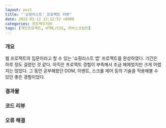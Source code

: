 ```yaml
---
layout: post
title: "'쇼핑리스트' 프로젝트 리뷰"
date: 2022-01-12 12:12:52 +0900
categories: 프로젝트리뷰
tags: [개인프로젝트, HTML/CSS, 자바스크립트]
---
```


### 개요
웹 프로젝트의 입문이라고 할 수 있는 '쇼핑리스트 앱' 프로젝트를 완성하였다. 기간은 하루 정도 걸렸던 것 같다. 아직은 프로젝트 경험이 부족해서 조금 헤메었지만 크게 어렵지는 않았다. 그 동안 공부해왔던 DOM, 이벤트, 스크롤 제어 등의 기술을 적용해볼 수 있던 좋은 경험이었다. 

### 결과물

### 코드 리뷰

### 오류 해결


